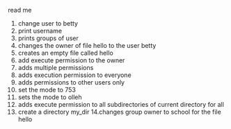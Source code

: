 read me
1. change user to betty
2. print username
3. prints groups of user
4. changes the owner of file hello to the user betty
5. creates an empty file called hello
6. add execute permission to the owner 
7. adds multiple permissions
8. adds execution permission to everyone
9. adds permissions to other users only
10. set the mode to 753
11. sets the mode to olleh
12. adds execute permission to all subdirectories of current directory for all
13. create a directory my_dir
14.changes group owner to school for the file hello
